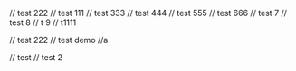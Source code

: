 // test 222
// test 111
// test 333
// test 444
// test 555
// test 666
// test 7
// test 8
// t 9
// t1111

// test 222
// test demo
//a

// test
// test 2
